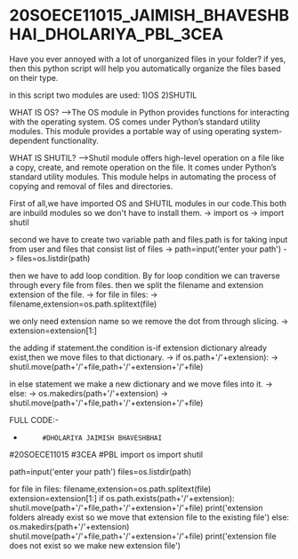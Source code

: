 # 20SOECE11015_JAIMISH_BHAVESHBHAI_DHOLARIYA_PBL_3CEA

Have you ever annoyed with a lot of unorganized files in your folder?
if yes, then this python script will help you automatically organize the files based on their type.

in this script two modules are used:
1)OS
2)SHUTIL

WHAT IS OS?
-->The OS module in Python provides functions for interacting with the operating system. OS comes under Python’s standard utility modules. This module provides a portable way of using operating system-dependent functionality.

WHAT IS SHUTIL?
-->Shutil module offers high-level operation on a file like a copy, create, and remote operation on the file. It comes under Python’s standard utility modules. This module helps in automating the process of copying and removal of files and directories.

First of all,we have imported OS and SHUTIL modules in our code.This both are inbuild modules so we don't have to install them.
-> import os
-> import shutil

second we have to create two variable path and files.path is for taking input from user and files that consist list of files
-> path=input('enter your path')
-> files=os.listdir(path)

then we have to add loop condition. By for loop condition we can traverse through every file from files. then we split the filename and extension extension of the file.
-> for file in files:
->    filename,extension=os.path.splitext(file)

we only need extension name so we remove the dot from through slicing.
->    extension=extension[1:]

the adding if statement.the condition is-if extension dictionary already exist,then we move files to that dictionary.
->    if os.path+'/'+extension):
->         shutil.move(path+'/'+file,path+'/'+extension+'/'+file)

in else statement we make a new dictionary and we move files into it.
->    else:
->         os.makedirs(path+'/'+extension)
->         shutil.move(path+'/'+file,path+'/'+extension+'/'+file)

FULL CODE:-
-          #DHOLARIYA JAIMISH BHAVESHBHAI
#20SOECE11015
#3CEA
#PBL
import os
import shutil

path=input('enter your path')
files=os.listdir(path)

for file in files:
    filename,extension=os.path.splitext(file)
    extension=extension[1:]
    if os.path.exists(path+'/'+extension):
        shutil.move(path+'/'+file,path+'/'+extension+'/'+file)
        print('extension folders already exist so we move that extension file to the existing file')
    else:
        os.makedirs(path+'/'+extension)
        shutil.move(path+'/'+file,path+'/'+extension+'/'+file)
        print('extension file does not exist so we make new extension file')
